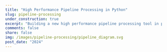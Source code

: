```yaml
---
title: "High Performance Pipeline Processing in Python"
slug: pipeline-processing
under_construction: true
excerpt: "Building a new high performance pipeline processing tool in python."
comments: false
share: false
img: /images/pipeline-processing/pipeline_diagram.svg
post_date: "2024"
---
```


